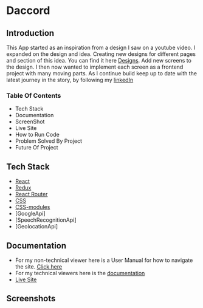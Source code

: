 # Daccord 

## Introduction
This App started as an inspiration from a design I saw on a youtube video. I expanded on the design and idea.
Creating new designs for different pages and section of this idea. You can find it here [Designs](https://www.figma.com/proto/MvdZQoVN5lkndjSSXnDfYo/Web-App-UI-Design-(Community)?node-id=674-2489&scaling=scale-down&page-id=603%3A300&starting-point-node-id=674%3A2489).
Add new screens to the design. I then now wanted to implement each screen as a frontend project with many moving parts.
As I continue build keep up to date with the latest journey in the story, by following my [linkedIn](https://www.linkedin.com/in/chukwuebuka-ezeocha-2440321a1/)

### Table Of Contents
- Tech Stack
- Documentation
- ScreenShot
- Live Site
- How to Run Code
- Problem Solved By Project
- Future Of Project

## Tech Stack
- [React](https://reactjs.org/)
- [Redux](https://redux-toolkit.js.org/)
- [React Router](https://v5.reactrouter.com/)
- [CSS](https://developer.mozilla.org/en-US/docs/Web/CSS)
- [CSS-modules](https://github.com/css-modules/css-modules)
- [GoogleApi]
- [SpeechRecognitionApi]
- [GeolocationApi]
## Documentation
- For my non-technical viewer here is a User Manual for how to navigate the site. [Click here]()
- For my technical viewers here is the [documentation]()
- [Live Site](https://tangerine-sprite-9334fb.netlify.app/)

## Screenshots

